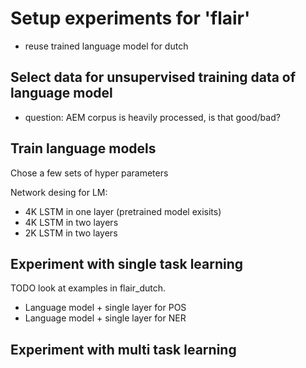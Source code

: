 # Setup experiments for 'flair'

* reuse trained language model for dutch

## Select data for unsupervised training data of language model

* question: AEM corpus is heavily processed, is that good/bad?


## Train language models

Chose a few sets of hyper parameters

Network desing for LM:
* 4K LSTM in one layer (pretrained model exisits)
* 4K LSTM in two layers
* 2K LSTM in two layers


## Experiment with single task learning

TODO look at examples in flair_dutch.
* Language model + single layer for POS
* Language model + single layer for NER


## Experiment with multi task learning

